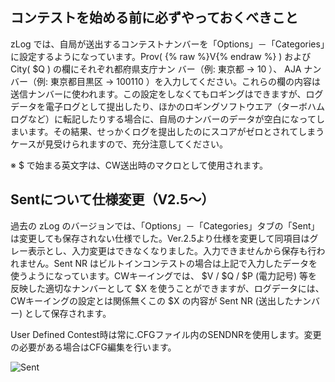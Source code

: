 ## コンテストを始める前に必ずやっておくべきこと

zLog では、自局が送出するコンテストナンバーを「Options」－「Categories」に設定するようになっています。Prov\( {% raw %}V{% endraw %} \) および City( \$Q ) の欄にそれぞれ都府県支庁ナン バー（例: 東京都 → 10 ）、 AJA ナンバー（例: 東京都目黒区 → 100110 ）を入力してください。これらの欄の内容は送信ナンバーに使われます。この設定をしなくてもロギングはできますが、ログデータを電子ログとして提出したり、ほかのロギングソフトウエア（ターボハムログなど）に転記したりする場合に、自局のナンバーのデータが空白になってしまいます。その結果、せっかくログを提出したのにスコアがゼロとされてしまうケースが見受けられますので、充分注意してください。

※ $ で始まる英文字は、CW送出時のマクロとして使用されます。

## Sentについて仕様変更（V2.5～）

過去の zLog のバージョンでは、「Options」－「Categories」タブの「Sent」は変更しても保存されない仕様でした。Ver.2.5より仕様を変更して同項目はグレー表示とし、入力変更はできなくなりました。入力できませんから保存も行われません。Sent NR はビルトインコンテストの場合は上記で入力したデータを使うようになっています。CWキーイングでは、 \$V / \$Q / \$P (電力記号) 等を反映した適切なナンバーとして \$X を使うことができますが、ログデータには、CWキーイングの設定とは関係無くこの \$X の内容が Sent NR (送出したナンバー) として保存されます。

User Defined Contest時は常に.CFGファイル内のSENDNRを使用します。変更の必要がある場合はCFG編集を行います。 

![Sent](https://raw.githubusercontent.com/jr8ppg/zLog/images/options_sentno.png)

